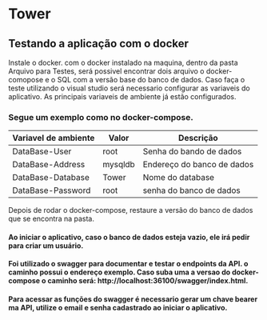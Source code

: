 # Tower
## Testando a aplicação com o docker ##
Instale o docker.
com o docker instalado na maquina, dentro da pasta Arquivo para Testes, será possivel encontrar dois arquivo o docker-comopose e o SQL com a versão base do banco de dados.
Caso faça o teste utilizando o visual studio será necessario configurar as variaveis do aplicativo.
As principais variaveis de ambiente já estão configurados.
### Segue um exemplo como no docker-compose.
   | Variavel de ambiente | Valor | Descrição |
   |---|---|---|
   | DataBase-User | root | Senha do bando de dados |
   | DataBase-Address | mysqldb |Endereço do banco de dados |
   | DataBase-Database | Tower | Nome do database |
   | DataBase-Password | root |  senha do banco de dados |

   
Depois de rodar o docker-compose, restaure a versão do banco de dados que se encontra na pasta.

#### Ao iniciar o aplicativo, caso o banco de dados esteja vazio, ele irá pedir para criar um usuário.
#### Foi utilizado o swagger para documentar e testar o endpoints da API. o caminho possui o endereço exemplo. Caso suba uma a versao do docker-compose o caminho será: http://localhost:36100/swagger/index.html.
#### Para acessar as funções do swagger é necessario gerar um chave bearer ma API, utilize o email e senha cadastrado ao iniciar o aplicativo.
